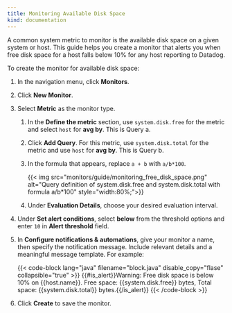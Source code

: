 ```yaml
---
title: Monitoring Available Disk Space
kind: documentation
---
```




A common system metric to monitor is the available disk space on a given system or host. This guide helps you create a monitor that alerts you when free disk space for a host falls below 10% for any host reporting to Datadog.

To create the monitor for available disk space:

1. In the navigation menu, click **Monitors**.
2. Click **New Monitor**.
3. Select **Metric** as the monitor type.
     1. In the **Define the metric** section, use `system.disk.free` for the metric and select `host` for **avg by**. This is Query a.
     2. Click **Add Query**. For this metric, use `system.disk.total` for the metric and use `host` for **avg by**. This is Query b.
     3. In the formula that appears, replace `a + b` with `a/b*100`.
     
         {{< img src="monitors/guide/monitoring_free_disk_space.png" alt="Query definition of system.disk.free and system.disk.total with formula a/b*100" style="width:80%;">}}
    

     4. Under **Evaluation Details**, choose your desired evaluation interval.
5. Under **Set alert conditions**, select **below** from the threshold options and enter `10` in **Alert threshold** field.
6. In **Configure notifications & automations**, give your monitor a name, then specify the notification message. Include relevant details and a meaningful message template. For example:

     {{< code-block lang="java" filename="block.java" disable_copy="flase" collapsible="true" >}}
       {{#is_alert}}Warning: Free disk space is below 10% on {{host.name}}. Free space: {{system.disk.free}} bytes, Total space: {{system.disk.total}} bytes.{{/is_alert}}
     {{< /code-block >}}

7. Click **Create** to save the monitor.
